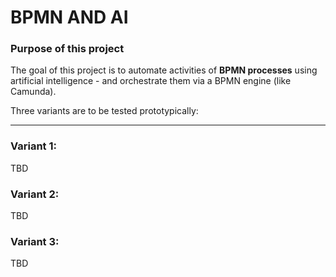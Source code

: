 # BPMN AND AI

### Purpose of this project

The goal of this project is to automate activities of **BPMN processes** using artificial intelligence -
and orchestrate them via a BPMN engine (like Camunda).

Three variants are to be tested prototypically:

---

### Variant 1: 
TBD

### Variant 2:
TBD

### Variant 3:
TBD